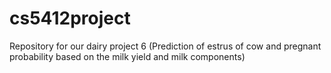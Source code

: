 # cs5412project
Repository for our dairy project 6 (Prediction of estrus of cow and pregnant probability based on the milk yield and milk components)
